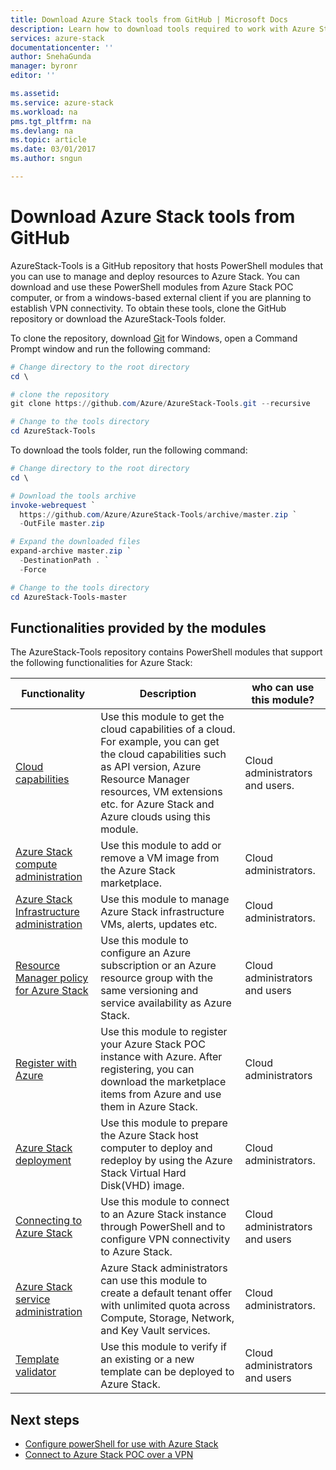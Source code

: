 ```yaml
---
title: Download Azure Stack tools from GitHub | Microsoft Docs
description: Learn how to download tools required to work with Azure Stack.
services: azure-stack
documentationcenter: ''
author: SnehaGunda
manager: byronr
editor: ''

ms.assetid:
ms.service: azure-stack
ms.workload: na
pms.tgt_pltfrm: na
ms.devlang: na
ms.topic: article
ms.date: 03/01/2017
ms.author: sngun

---
```


# Download Azure Stack tools from GitHub

AzureStack-Tools is a GitHub repository that hosts PowerShell modules that you can use to manage and deploy resources to Azure Stack. You can download and use these PowerShell modules from Azure Stack POC computer, or from a windows-based external client if you are planning to establish VPN connectivity. To obtain these tools, clone the GitHub repository or download the AzureStack-Tools folder. 

To clone the repository, download [Git](https://git-scm.com/download/win) for Windows, open a Command Prompt window and run the following command:

```PowerShell
# Change directory to the root directory 
cd \

# clone the repository
git clone https://github.com/Azure/AzureStack-Tools.git --recursive

# Change to the tools directory
cd AzureStack-Tools
```

To download the tools folder, run the following command:

```PowerShell
# Change directory to the root directory 
cd \

# Download the tools archive
invoke-webrequest `
  https://github.com/Azure/AzureStack-Tools/archive/master.zip `
  -OutFile master.zip

# Expand the downloaded files
expand-archive master.zip `
  -DestinationPath . `
  -Force

# Change to the tools directory
cd AzureStack-Tools-master

```

## Functionalities provided by the modules

The AzureStack-Tools repository contains PowerShell modules that support the following functionalities for Azure Stack:  

| Functionality | Description | who can use this module? |
| --- | --- | --- |
| [Cloud capabilities](azure-stack-validate-templates.md) | Use this module to get the cloud capabilities of a cloud. For example, you can get the cloud capabilities such as API version, Azure Resource Manager resources, VM extensions etc. for Azure Stack and Azure clouds using this module. | Cloud administrators and users. |
| [Azure Stack compute administration](azure-stack-add-vm-image.md) | Use this module to add or remove a VM image from the Azure Stack marketplace. | Cloud administrators. |
| [Azure Stack Infrastructure administration](https://github.com/Azure/AzureStack-Tools/blob/master/Infrastructure/README.md) | Use this module to manage Azure Stack infrastructure VMs, alerts, updates etc. |  Cloud administrators.|
| [Resource Manager policy for Azure Stack](azure-stack-policy-module.md) | Use this module to configure an Azure subscription or an Azure resource group with the same versioning and service availability as Azure Stack. | Cloud administrators and users |
| [Register with Azure](azure-stack-register.md) | Use this module to register your Azure Stack POC instance with Azure. After registering, you can download the marketplace items from Azure and use them in Azure Stack. | Cloud administrators |
| [Azure Stack deployment](azure-stack-run-powershell-script.md) | Use this module to prepare the Azure Stack host computer to deploy and redeploy by using the Azure Stack Virtual Hard Disk(VHD) image. | Cloud administrators. |
| [Connecting to Azure Stack](azure-stack-connect-powershell.md) | Use this module to connect to an Azure Stack instance through PowerShell and to configure VPN connectivity to Azure Stack. | Cloud administrators and users |
| [Azure Stack service administration](azure-stack-create-offer.md) | Azure Stack administrators can use this module to create a default tenant offer with unlimited quota across Compute, Storage, Network, and Key Vault services.   | Cloud administrators.|
| [Template validator](azure-stack-validate-templates.md) | Use this module to verify if an existing or a new template can be deployed to Azure Stack. | Cloud administrators and users |


## Next steps
* [Configure powerShell for use with Azure Stack](azure-stack-powershell-configure.md)   
* [Connect to Azure Stack POC over a VPN](azure-stack-connect-azure-stack.md)  

